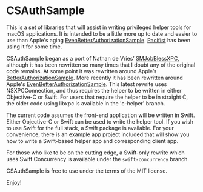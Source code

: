 #  CSAuthSample

This is a set of libraries that will assist in writing privileged helper tools for macOS applications.
It is intended to be a little more up to date and easier to use than Apple's aging [EvenBetterAuthorizationSample](https://developer.apple.com/library/archive/samplecode/EvenBetterAuthorizationSample/Introduction/Intro.html).
[Pacifist](https://www.charlessoft.com) has been using it for some time.

CSAuthSample began as a port of Nathan de Vries’ [SMJobBlessXPC](https://github.com/atnan/SMJobBlessXPC), although it has been rewritten so many times that I doubt any of the original code remains.
At some point it was rewritten around Apple’s [BetterAuthorizationSample](https://developer.apple.com/library/archive/samplecode/BetterAuthorizationSample/Introduction/Intro.html).
More recently it has been rewritten around Apple's [EvenBetterAuthorizationSample](https://developer.apple.com/library/archive/samplecode/EvenBetterAuthorizationSample/Introduction/Intro.html).
This latest rewrite uses NSXPCConnection, and thus requires the helper to be written in either Objective-C or Swift.
For users that require the helper to be in straight C, the older code using libxpc is available in the 'c-helper' branch.

The current code assumes the front-end application will be written in Swift.
Either Objective-C or Swift can be used to write the helper tool.
If you wish to use Swift for the full stack, a Swift package is available.
For your convenience, there is an example app project included that will show you how to write a Swift-based helper app and corresponding client app.

For those who like to be on the cutting edge, a Swift-only rewrite which uses Swift Concurrency is available under the `swift-concurrency` branch.

CSAuthSample is free to use under the terms of the MIT license.

Enjoy!
